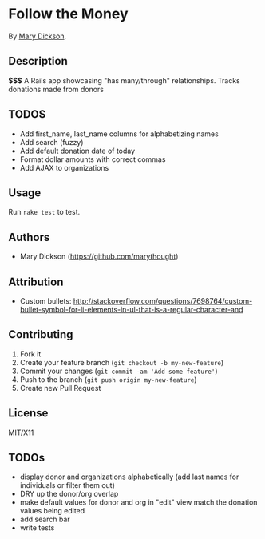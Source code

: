 # Follow the Money

By [Mary Dickson](http://www.marydickson.com).

## Description
**$$$** A Rails app showcasing "has many/through" relationships. Tracks donations made from donors

## TODOS
* Add first_name, last_name columns for alphabetizing names
* Add search (fuzzy)
* Add default donation date of today
* Format dollar amounts with correct commas
* Add AJAX to organizations

## Usage
Run `rake test` to test.

## Authors

* Mary Dickson (https://github.com/marythought)

## Attribution
* Custom bullets: http://stackoverflow.com/questions/7698764/custom-bullet-symbol-for-li-elements-in-ul-that-is-a-regular-character-and

## Contributing

1. Fork it
2. Create your feature branch (`git checkout -b my-new-feature`)
3. Commit your changes (`git commit -am 'Add some feature'`)
4. Push to the branch (`git push origin my-new-feature`)
5. Create new Pull Request

## License

MIT/X11

## TODOs

* display donor and organizations alphabetically (add last names for individuals or filter them out)
* DRY up the donor/org overlap
* make default values for donor and org in "edit" view match the donation values being edited
* add search bar
* write tests

